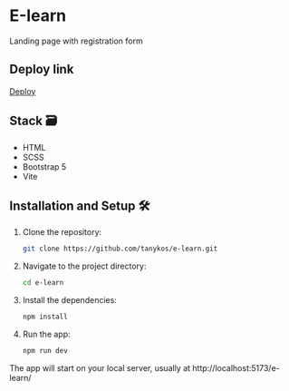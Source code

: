 # Е-learn
Landing page with registration form

## Deploy link  
[Deploy](https://tanykos.github.io/e-learn/#)

## Stack 🗃️
  
- HTML  
- SCSS
- Bootstrap 5 
- Vite  

## Installation and Setup 🛠️

1. Clone the repository:

   ```bash
   git clone https://github.com/tanykos/e-learn.git

2. Navigate to the project directory:

   ```bash
   cd e-learn

3. Install the dependencies:

   ```bash
   npm install

4. Run the app:

   ```bash
   npm run dev

  The app will start on your local server, usually at http://localhost:5173/e-learn/ 
